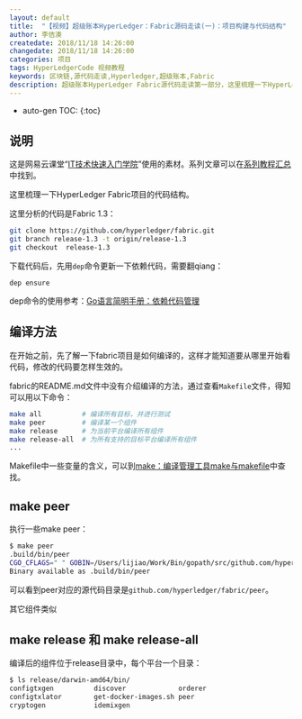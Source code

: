 ```yaml
---
layout: default
title:  "【视频】超级账本HyperLedger：Fabric源码走读(一)：项目构建与代码结构"
author: 李佶澳
createdate: 2018/11/18 14:26:00
changedate: 2018/11/18 14:26:00
categories: 项目
tags: HyperLedgerCode 视频教程
keywords: 区块链,源代码走读,Hyperledger,超级账本,Fabric
description: 超级账本HyperLedger Fabric源代码走读第一部分，这里梳理一下HyperLedger Fabric项目的代码结构。
---
```


* auto-gen TOC:
{:toc}

## 说明

这是网易云课堂“[IT技术快速入门学院](https://study.163.com/provider/400000000376006/course.htm?share=2&shareId=400000000376006)”使用的素材。系列文章可以在[系列教程汇总](https://www.lijiaocn.com/tags/class.html)中找到。

这里梳理一下HyperLedger Fabric项目的代码结构。

这里分析的代码是Fabric 1.3：

```bash
git clone https://github.com/hyperledger/fabric.git
git branch release-1.3 -t origin/release-1.3
git checkout  release-1.3
```

下载代码后，先用`dep`命令更新一下依赖代码，需要翻qiang：

	dep ensure

dep命令的使用参考：[Go语言简明手册：依赖代码管理](https://go.lijiaocn.com/chapter04/01-dependency.html)

## 编译方法

在开始之前，先了解一下fabric项目是如何编译的，这样才能知道要从哪里开始看代码，修改的代码要怎样生效的。

fabric的README.md文件中没有介绍编译的方法，通过查看`Makefile`文件，得知可以用以下命令：

```bash
make all          # 编译所有目标，并进行测试
make peer         # 编译某一个组件
make release      # 为当前平台编译所有组件
make release-all  # 为所有支持的目标平台编译所有组件
...
```

Makefile中一些变量的含义，可以到[make：编译管理工具make与makefile](https://www.lijiaocn.com/%E6%8A%80%E5%B7%A7/2012/10/29/linux-tool-make.html)中查找。

## make peer

执行一些make peer：

```bash
$ make peer
.build/bin/peer
CGO_CFLAGS=" " GOBIN=/Users/lijiao/Work/Bin/gopath/src/github.com/hyperledger/fabric/.build/bin go install -tags "" -ldflags "-X github.com/hyperledger/fabric/common/metadata.Version=1.3.1 -X github.com/hyperledger/fabric/common/metadata.CommitSHA=6c073551a -X github.com/hyperledger/fabric/common/metadata.BaseVersion=0.4.13 -X github.com/hyperledger/fabric/common/metadata.BaseDockerLabel=org.hyperledger.fabric -X github.com/hyperledger/fabric/common/metadata.DockerNamespace=hyperledger -X github.com/hyperledger/fabric/common/metadata.BaseDockerNamespace=hyperledger -X github.com/hyperledger/fabric/common/metadata.Experimental=false" github.com/hyperledger/fabric/peer
Binary available as .build/bin/peer
```

可以看到peer对应的源代码目录是`github.com/hyperledger/fabric/peer`。

其它组件类似

## make release 和 make release-all

编译后的组件位于release目录中，每个平台一个目录：
 
```bash
$ ls release/darwin-amd64/bin/
configtxgen          discover             orderer
configtxlator        get-docker-images.sh peer
cryptogen            idemixgen
```
